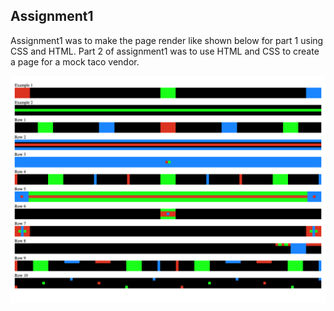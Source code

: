 ## Assignment1

Assignment1 was to make the page render like shown below for part 1 using CSS and HTML. 
Part 2 of assignment1 was to use HTML and CSS to create a page for a mock taco vendor.

![after](./assets/after.png)

